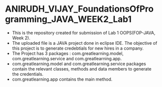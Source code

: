 # ANIRUDH_VIJAY_FoundationsOfProgramming_JAVA_WEEK2_Lab1
* This is the repository created for submission of Lab 1 OOPS(FOP-JAVA, Week 2).
* The uploaded file is a JAVA project done in eclipse IDE. The objective of this project is to generate credebtials for new hires in a company.
* The Project has 3 packages : com.greatlearning.model, com.greatlearning.service and com.greatlearning.app.
* com.greatlearning.model and com.greatlearning.service packages contain the relevant classes, methods and data members to generate the credentials.
* com.greatlearning.app contains the main method.
